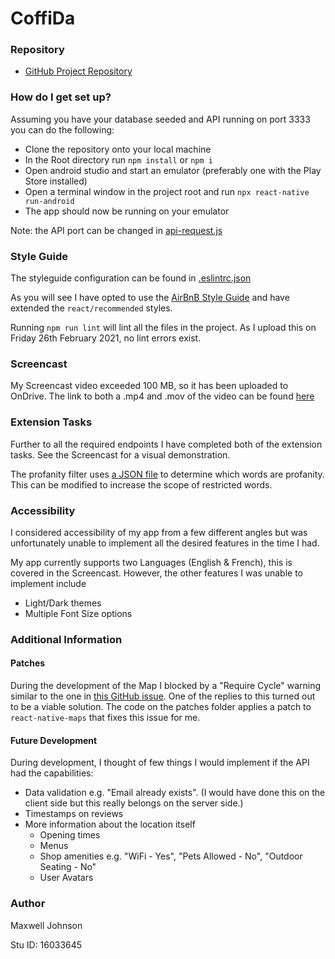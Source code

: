 # CoffiDa #

### Repository ###

* [GitHub Project Repository](https://github.com/axwll/CoffiDa)

### How do I get set up? ###

Assuming you have your database seeded and API running on port 3333 you can do the following:

* Clone the repository onto your local machine
* In the Root directory run ``npm install`` or ``npm i``
* Open android studio and start an emulator (preferably one with the Play Store installed)
* Open a terminal window in the project root and run ``npx react-native run-android``
* The app should now be running on your emulator

Note: the API port can be changed in [api-request.js](https://github.com/axwll/CoffiDa/blob/master/src/utils/api-requests.js#L5)

### Style Guide ###

The styleguide configuration can be found in [.eslintrc.json](https://github.com/axwll/CoffiDa/blob/master/.eslintrc.json)

As you will see I have opted to use the [AirBnB Style Guide](https://github.com/airbnb/javascript) and have extended the ``react/recommended`` styles.

Running ``npm run lint`` will lint all the files in the project. As I upload this on Friday 26th February 2021, no lint errors exist. 

### Screencast ###

My Screencast video exceeded 100 MB, so it has been uploaded to OnDrive. The link to both a .mp4 and .mov of the video can be found [here](https://github.com/axwll/CoffiDa/blob/master/screencast.txt) 

### Extension Tasks ###

Further to all the required endpoints I have completed both of the extension tasks. See the Screencast for a visual demonstration.

The profanity filter uses [a JSON file](https://github.com/axwll/CoffiDa/blob/master/src/assets/data/profanity-filter.json) to determine which words are profanity. This can be modified to increase the scope of restricted words. 

### Accessibility ###

I considered accessibility of my app from a few different angles but was unfortunately unable to implement all the desired features in the time I had. 

My app currently supports two Languages (English & French), this is covered in the Screencast. However, the other features I was unable to implement include
* Light/Dark themes
* Multiple Font Size options 

### Additional Information ###

#### Patches ####

During the development of the Map I blocked by a "Require Cycle" warning similar to the one in [this GitHub issue](https://github.com/react-native-maps/react-native-maps/issues/3352). One of the replies to this turned out to be a viable solution. The code on the patches folder applies a patch to ``react-native-maps`` that fixes this issue for me. 

#### Future Development ####

During development, I thought of few things I would implement if the API had the capabilities:
 * Data validation e.g. "Email already exists". (I would have done this on the client side but this really belongs on the server side.)
 * Timestamps on reviews
 * More information about the location itself
    * Opening times
    * Menus
    * Shop amenities e.g. "WiFi - Yes", "Pets Allowed - No", "Outdoor Seating - No"
    * User Avatars

### Author ###

Maxwell Johnson

Stu ID: 16033645
